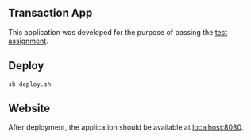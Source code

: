 ## Transaction App

This application was developed for the purpose of passing the [test assignment](https://github.com/RoboFinance/test-assignments/blob/460e0234737ce05880c823d148d61b4b4ba31d4f/tasks/php_dev_assignment.md).

## Deploy
```
sh deploy.sh
```
## Website

After deployment, the application should be available at [localhost:8080](http://localhost:8080).
